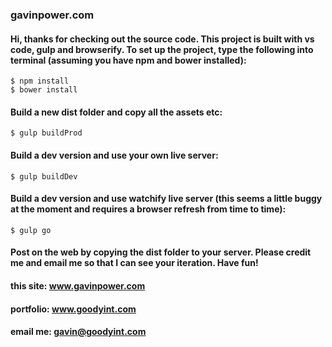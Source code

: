 ### gavinpower.com

####  Hi, thanks for checking out the source code. This project is built with vs code, gulp and browserify. To set up the project, type the following into terminal (assuming you have npm and bower installed):

```
$ npm install
$ bower install
```

#### Build a new dist folder and copy all the assets etc:

```
$ gulp buildProd
```

#### Build a dev version and use your own live server:

```
$ gulp buildDev
```

#### Build a dev version and use watchify live server (this seems a little buggy at the moment and requires a browser refresh from time to time):

```
$ gulp go
```

#### Post on the web by copying the dist folder to your server. Please credit me and email me so that I can see your iteration. Have fun!

#### this site: www.gavinpower.com

#### portfolio: www.goodyint.com

#### email me: gavin@goodyint.com



